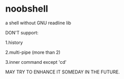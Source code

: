 # noobshell

a shell without GNU readline lib

DON'T support:

1.history

2.multi-pipe (more than 2)

3.inner command except 'cd'

MAY TRY TO ENHANCE IT SOMEDAY IN THE FUTURE.
